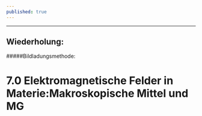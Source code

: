 ```yaml
---
published: true
---
```

---

## Wiederholung:

#####Bildladungsmethode: 

# 7.0 Elektromagnetische Felder in Materie:Makroskopische Mittel und MG
